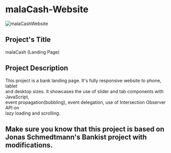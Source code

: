 # malaCash-Website
![malaCashWebsite](https://user-images.githubusercontent.com/108392678/198302470-98b794b4-0e0a-432b-898d-cf82436fe703.jpg)

## Project's Title  

malaCash (Landing Page)  

## Project Description  

This project is a bank landing page. It's fully responsive website to phone, tablet   
and desktop sizes. It showcases the use of slider and tab components with JavaScript,  
event propagation(bubbling), event delegation, use of Intersection Observer API on   
lazy loading and scrolling.

## Make sure you know that this project is based on Jonas Schmedtmann's Bankist project with modifications.

